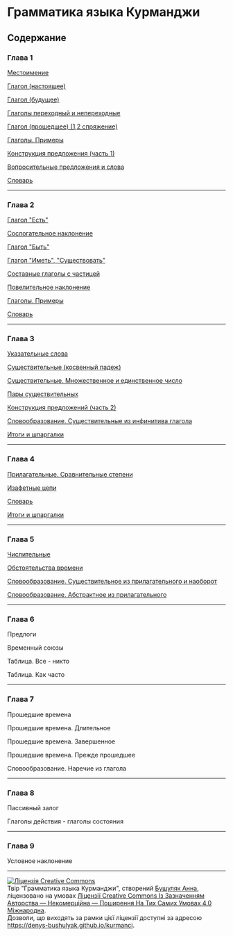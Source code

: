 # Грамматика языка Курманджи

## Содержание

### Глава 1

[Местоимение](/chapters/Местоимение.md)

[Глагол (настоящее)](/chapters/Глаголы-настоящее.md)

[Глагол (будущее)](/chapters/Глаголы-будущее.md)

[Глаголы переходный и непереходные](/chapters/Глаголы-переходный-и-непереходные.md)

[Глагол (прошедшее) (1,2 спряжение)](/chapters/Глаголы-прошедшее.md)

[Глаголы. Примеры](/chapters/Глаголы-примеры.md)

[Конструкция предложения (часть 1)](/chapters/Конструкция-предложения-часть-1.md)

[Вопросительные предложения и слова](/chapters/Вопросительные-предложения-и-слова.md)

[Словарь](/chapters/Глава-1-словарь.md)

---

### Глава 2

[Глагол "Есть"](/chapters/Глагол-есть.md)

[Сослогательное наклонение](/chapters/Сослогательное-наклонение.md)

[Глагол "Быть"](/chapters/Глагол-быть.md)

[Глагол "Иметь", "Существовать"](/chapters/Глагол-иметь-существовать.md)

[Составные глаголы с частицей](/chapters/Составные-глаголы-с-частицей.md)

[Повелительное наклонение](/chapters/Повелительное-наклонение.md)

[Глаголы. Примеры](/chapters/Глаголы-примеры-2.md)

[Словарь](/chapters/Глава-2-словарь.md)

---

### Глава 3

[Указательные слова](/chapters/Указательные-слова.md)

[Существительные (косвенный падеж)](/chapters/Существительные-косвенный-падеж.md)

[Существительные. Множественное и единственное число](/chapters/Существительные-Множественное-и-единственное-число.md)

[Пары существительных](/chapters/Пары-существительных/Пары-существительных.md)

[Конструкция предложений (часть 2)](/chapters/Конструкция-предложений-часть-2.md)

[Словообразование. Существительные из инфинитива глагола](/chapters/Словообразование-Существительные-из-инфинитива-глагола.md)

[Итоги и шпаргалки](/chapters/Глава-3-Итоги-и-шпаргалки.md)

---

### Глава 4

[Прилагательные. Сравнительные степени](/chapters/Прилагательные-cравнительные-степени.md)

[Изафетные цепи](/chapters/Изафетные-цепи.md)

[Словарь](/chapters/Словарь-к-главе-4.md)

[Итоги и шпаргалки](/chapters/Глава-4-Итоги-и-шпаргалки.md)

---

### Глава 5

[Числительные](/chapters/Числительные.md)

[Обстоятельства времени](/chapters/Обстоятельства-времени.md)

[Словообразование. Существительное из прилагательного и наоборот](/chapters/Словообразование-Существительное-из-прилагательного.md)

[Словообразование. Абстрактное из прилагательного](/chapters/Абстрактное-из-прилагательного.md)

---

### Глава 6

Предлоги

Временный союзы

Таблица. Все - никто

Таблица. Как часто

---

### Глава 7

Прошедшие времена

Прошедшие времена. Длительное

Прошедшие времена. Завершенное

Прошедшие времена. Прежде прошедшее

Словообразование. Наречие из глагола

---

### Глава 8

Пассивный залог

Глаголы действия - глаголы состояния

---

### Глава 9

Условное наклонение

---

<a rel="license" href="http://creativecommons.org/licenses/by-nc-sa/4.0/"><img alt="Ліцензія Creative Commons" style="border-width:0" src="https://i.creativecommons.org/l/by-nc-sa/4.0/88x31.png" /></a><br />Твір "<span xmlns:dct="http://purl.org/dc/terms/" href="http://purl.org/dc/dcmitype/Text" property="dct:title" rel="dct:type">Грамматика языка Курманджи</span>", створений <a xmlns:cc="http://creativecommons.org/ns#" href="https://denys-bushulyak.github.io/kurmanci" property="cc:attributionName" rel="cc:attributionURL">Бушуляк Анна</a>, ліцензовано на умовах <a rel="license" href="http://creativecommons.org/licenses/by-nc-sa/4.0/">Ліцензії Creative Commons Із Зазначенням Авторства — Некомерційна — Поширення На Тих Самих Умовах 4.0 Міжнародна</a>.<br />Дозволи, що виходять за рамки цієї ліцензії доступні за адресою <a xmlns:cc="http://creativecommons.org/ns#" href="https://denys-bushulyak.github.io/kurmanci" rel="cc:morePermissions">https://denys-bushulyak.github.io/kurmanci</a>.
